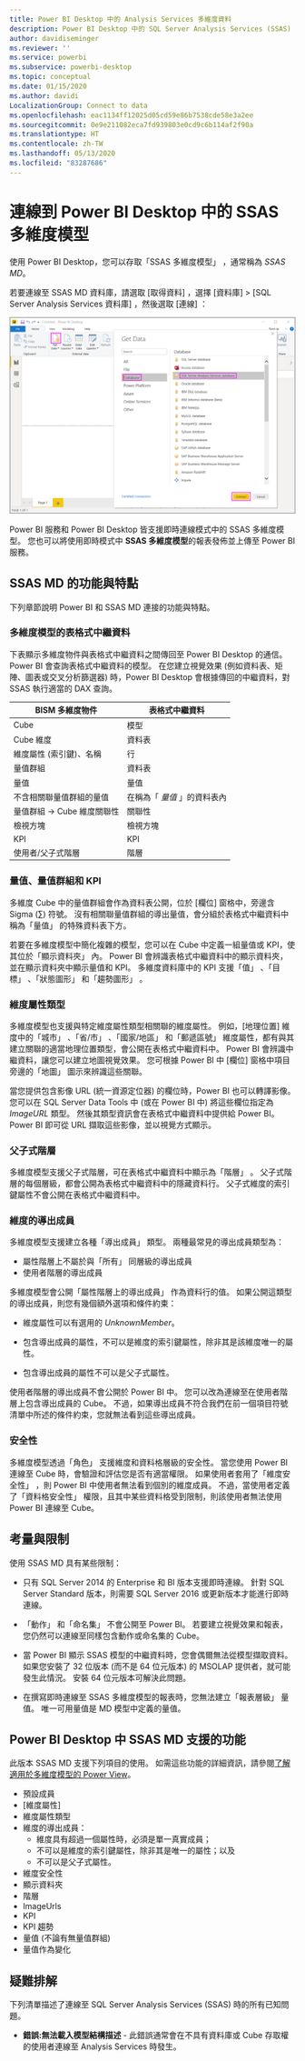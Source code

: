 ```yaml
---
title: Power BI Desktop 中的 Analysis Services 多維度資料
description: Power BI Desktop 中的 SQL Server Analysis Services (SSAS) 多維度資料
author: davidiseminger
ms.reviewer: ''
ms.service: powerbi
ms.subservice: powerbi-desktop
ms.topic: conceptual
ms.date: 01/15/2020
ms.author: davidi
LocalizationGroup: Connect to data
ms.openlocfilehash: eac1134ff12025d05cd59e86b7538cde58e3a2ee
ms.sourcegitcommit: 0e9e211082eca7fd939803e0cd9c6b114af2f90a
ms.translationtype: HT
ms.contentlocale: zh-TW
ms.lasthandoff: 05/13/2020
ms.locfileid: "83287686"
---
```

# <a name="connect-to-ssas-multidimensional-models-in-power-bi-desktop"></a>連線到 Power BI Desktop 中的 SSAS 多維度模型

使用 Power BI Desktop，您可以存取「SSAS 多維度模型」  ，通常稱為 *SSAS MD*。

若要連線至 SSAS MD 資料庫，請選取 [取得資料]  ，選擇 [資料庫]   > [SQL Server Analysis Services 資料庫]  ，然後選取 [連線]  ：

![SQL Server Analysis Services (SSAS) 資料庫，[取得資料] 對話方塊，Power BI Desktop](media/desktop-ssas-multidimensional/ssas-multidimensional-2.png)

Power BI 服務和 Power BI Desktop 皆支援即時連線模式中的 SSAS 多維度模型。 您也可以將使用即時模式中 **SSAS 多維度模型**的報表發佈並上傳至 Power BI 服務。

## <a name="capabilities-and-features-of-ssas-md"></a>SSAS MD 的功能與特點

下列章節說明 Power BI 和 SSAS MD 連接的功能與特點。

### <a name="tabular-metadata-of-multidimensional-models"></a>多維度模型的表格式中繼資料

下表顯示多維度物件與表格式中繼資料之間傳回至 Power BI Desktop 的通信。 Power BI 會查詢表格式中繼資料的模型。 在您建立視覺效果 (例如資料表、矩陣、圖表或交叉分析篩選器) 時，Power BI Desktop 會根據傳回的中繼資料，對 SSAS 執行適當的 DAX 查詢。

| BISM 多維度物件 | 表格式中繼資料 |
| --- | --- |
| Cube |模型 |
| Cube 維度 |資料表 |
| 維度屬性 (索引鍵)、名稱 |行 |
| 量值群組 |資料表 |
| 量值 |量值 |
| 不含相關聯量值群組的量值 |在稱為「 *量值* 」的資料表內 |
| 量值群組 -> Cube 維度關聯性 |關聯性 |
| 檢視方塊 |檢視方塊 |
| KPI |KPI |
| 使用者/父子式階層 |階層 |

### <a name="measures-measure-groups-and-kpis"></a>量值、量值群組和 KPI

多維度 Cube 中的量值群組會作為資料表公開，位於 [欄位]  窗格中，旁邊含 Sigma (∑) 符號。 沒有相關聯量值群組的導出量值，會分組於表格式中繼資料中稱為「量值」  的特殊資料表下方。

若要在多維度模型中簡化複雜的模型，您可以在 Cube 中定義一組量值或 KPI，使其位於「顯示資料夾」  內。 Power BI 會辨識表格式中繼資料中的顯示資料夾，並在顯示資料夾中顯示量值和 KPI。 多維度資料庫中的 KPI 支援「值」  、「目標」  、「狀態圖形」  和「趨勢圖形」  。

### <a name="dimension-attribute-type"></a>維度屬性類型

多維度模型也支援與特定維度屬性類型相關聯的維度屬性。 例如，[地理位置]  維度中的「城市」  、「省/市」  、「國家/地區」  和「郵遞區號」  維度屬性，都有與其建立關聯的適當地理位置類型，會公開在表格式中繼資料中。 Power BI 會辨識中繼資料，讓您可以建立地圖視覺效果。 您可根據 Power BI 中 [欄位]  窗格中項目旁邊的「地圖」  圖示來辨識這些關聯。

當您提供包含影像 URL (統一資源定位器) 的欄位時，Power BI 也可以轉譯影像。 您可以在 SQL Server Data Tools 中 (或在 Power BI 中) 將這些欄位指定為 *ImageURL* 類型。 然後其類型資訊會在表格式中繼資料中提供給 Power BI。 Power BI 即可從 URL 擷取這些影像，並以視覺方式顯示。

### <a name="parent-child-hierarchies"></a>父子式階層

多維度模型支援父子式階層，可在表格式中繼資料中顯示為「階層」  。 父子式階層的每個層級，都會公開為表格式中繼資料中的隱藏資料行。 父子式維度的索引鍵屬性不會公開在表格式中繼資料中。

### <a name="dimension-calculated-members"></a>維度的導出成員

多維度模型支援建立各種「導出成員」  類型。 兩種最常見的導出成員類型為：

* 屬性階層上不屬於與「所有」  同層級的導出成員
* 使用者階層的導出成員

多維度模型會公開「屬性階層上的導出成員」  作為資料行的值。 如果公開這類型的導出成員，則您有幾個額外選項和條件約束：

* 維度屬性可以有選用的 *UnknownMember*。

* 包含導出成員的屬性，不可以是維度的索引鍵屬性，除非其是該維度唯一的屬性。

* 包含導出成員的屬性不可以是父子式屬性。

使用者階層的導出成員不會公開於 Power BI 中。 您可以改為連線至在使用者階層上包含導出成員的 Cube。 不過，如果導出成員不符合我們在前一個項目符號清單中所述的條件約束，您就無法看到這些導出成員。

### <a name="security"></a>安全性

多維度模型透過「角色」  支援維度和資料格層級的安全性。 當您使用 Power BI 連線至 Cube 時，會驗證和評估您是否有適當權限。 如果使用者套用了「維度安全性」  ，則 Power BI 中使用者無法看到個別的維度成員。 不過，當使用者定義了「資料格安全性」  權限，且其中某些資料格受到限制，則該使用者無法使用 Power BI 連線至 Cube。

## <a name="considerations-and-limitations"></a>考量與限制

使用 SSAS MD 具有某些限制：

* 只有 SQL Server 2014 的 Enterprise 和 BI 版本支援即時連線。 針對 SQL Server Standard 版本，則需要 SQL Server 2016 或更新版本才能進行即時連線。

* 「動作」  和「命名集」  不會公開至 Power BI。 若要建立視覺效果和報表，您仍然可以連線至同樣包含動作或命名集的 Cube。

* 當 Power BI 顯示 SSAS 模型的中繼資料時，您會偶爾無法從模型擷取資料。 如果您安裝了 32 位版本 (而不是 64 位元版本) 的 MSOLAP 提供者，就可能發生此情況。 安裝 64 位元版本可解決此問題。

* 在撰寫即時連線至 SSAS 多維度模型的報表時，您無法建立「報表層級」  量值。 唯一可用量值是 MD 模型中定義的量值。

## <a name="supported-features-of-ssas-md-in-power-bi-desktop"></a>Power BI Desktop 中 SSAS MD 支援的功能

此版本 SSAS MD 支援下列項目的使用。 如需這些功能的詳細資訊，請參閱[了解適用於多維度模型的 Power View](/sql/analysis-services/multidimensional-models/understanding-power-view-for-multidimensional-models?view=sql-server-2014)。

* 預設成員
* [維度屬性]
* 維度屬性類型
* 維度的導出成員：
  * 維度具有超過一個屬性時，必須是單一真實成員；
  * 不可以是維度的索引鍵屬性，除非其是唯一的屬性；以及
  * 不可以是父子式屬性。
* 維度安全性
* 顯示資料夾
* 階層
* ImageUrls
* KPI
* KPI 趨勢
* 量值 (不論有無量值群組)
* 量值作為變化

## <a name="troubleshooting"></a>疑難排解

下列清單描述了連線至 SQL Server Analysis Services (SSAS) 時的所有已知問題。

* **錯誤:無法載入模型結構描述** - 此錯誤通常會在不具有資料庫或 Cube 存取權的使用者連線至 Analysis Services 時發生。
